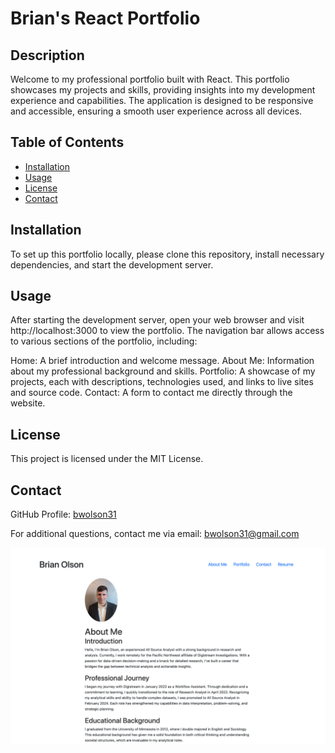# Brian's React Portfolio

## Description
Welcome to my professional portfolio built with React. This portfolio showcases my projects and skills, providing insights into my development experience and capabilities. The application is designed to be responsive and accessible, ensuring a smooth user experience across all devices.

## Table of Contents
- [Installation](#installation)
- [Usage](#usage)
- [License](#License)
- [Contact](#contact)

## Installation
To set up this portfolio locally, please clone this repository, install necessary dependencies, and start the development server. 

## Usage
After starting the development server, open your web browser and visit http://localhost:3000 to view the portfolio. The navigation bar allows access to various sections of the portfolio, including:

Home: A brief introduction and welcome message.
About Me: Information about my professional background and skills.
Portfolio: A showcase of my projects, each with descriptions, technologies used, and links to live sites and source code.
Contact: A form to contact me directly through the website.

## License 
This project is licensed under the MIT License.

## Contact 
GitHub Profile: [bwolson31](https://github.com/bwolson31)

For additional questions, contact me via email: bwolson31@gmail.com


![React Portfolio Image](reactportfolioimage.png)